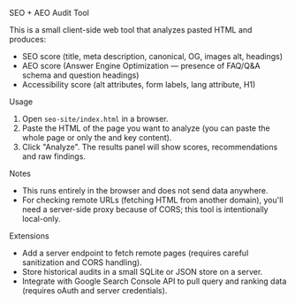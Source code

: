 SEO + AEO Audit Tool

This is a small client-side web tool that analyzes pasted HTML and produces:
- SEO score (title, meta description, canonical, OG, images alt, headings)
- AEO score (Answer Engine Optimization — presence of FAQ/Q&A schema and question headings)
- Accessibility score (alt attributes, form labels, lang attribute, H1)

Usage
1. Open `seo-site/index.html` in a browser.
2. Paste the HTML of the page you want to analyze (you can paste the whole page or only the <head> and key content).
3. Click "Analyze". The results panel will show scores, recommendations and raw findings.

Notes
- This runs entirely in the browser and does not send data anywhere.
- For checking remote URLs (fetching HTML from another domain), you'll need a server-side proxy because of CORS; this tool is intentionally local-only.

Extensions
- Add a server endpoint to fetch remote pages (requires careful sanitization and CORS handling).
- Store historical audits in a small SQLite or JSON store on a server.
- Integrate with Google Search Console API to pull query and ranking data (requires oAuth and server credentials).